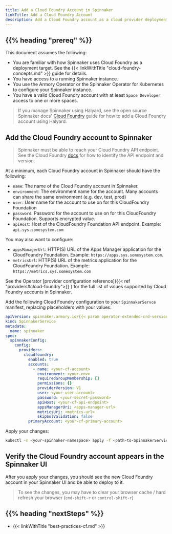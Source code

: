 ```yaml
---
title: Add a Cloud Foundry Account in Spinnaker
linkTitle: Add a Cloud Foundry Account
description: Add a Cloud Foundry account as a cloud provider deployment target in Spinnaker.
---
```


## {{% heading "prereq" %}}

This document assumes the following:

* You are familiar with how Spinnaker uses Cloud Foundry as a deployment target. See the {{< linkWithTitle "cloud-foundry-concepts.md" >}} guide for details.
* You have access to a running Spinnaker instance.
* You use the Armory Operator or the Spinnaker Operator for Kubernetes to configure your Spinnaker instance.
* You have a valid Cloud Foundry account with at least `Space Developer` access to one or more spaces.

> If you manage Spinnaker using Halyard, see the open source Spinnaker docs' [Cloud Foundry](https://spinnaker.io/setup/install/providers/cf/) guide for how to add a Cloud Foundry account using Halyard.

## Add the Cloud Foundry account to Spinnaker

> Spinnaker must be able to reach your Cloud Foundry API endpoint. See the Cloud Foundry [docs](https://docs.cloudfoundry.org/running/cf-api-endpoint.html) for how to identify the API endpoint and version.

At a minimum, each Cloud Foundry account in Spinnaker should have the following:

* `name`: The name of the Cloud Foundry account in Spinnaker.
* `environment`: The environment name for the account. Many accounts can share the same environment (e.g. dev, test, prod)
* `user`: User name for the account to use on for this CloudFoundry Foundation
* `password`: Password for the account to use on for this CloudFoundry Foundation. Supports encrypted value.
* `apiHost`: Host of the CloudFoundry Foundation API endpoint. Example: `api.sys.somesystem.com`

You may also want to configure:

* `appsManagerUrl`: HTTP(S) URL of the Apps Manager application for the CloudFoundry Foundation. Example: `https://apps.sys.somesystem.com`.
* `metricsUrl`: HTTP(S) URL of the metrics application for the CloudFoundry Foundation. Example: `https://metrics.sys.somesystem.com`

See the Operator [provider configuration reference]({{< ref "providers#cloud-foundry">}} ) for the full list of values supported by Cloud Foundry accounts in Spinnaker.

Add the following Cloud Foundry configuration to your `SpinnakerServce` manifest, replacing placeholders with your values:

```yaml
apiVersion: spinnaker.armory.io/{{< param operator-extended-crd-version >}}
kind: SpinnakerService
metadata:
  name: spinnaker
spec:
  spinnakerConfig:
    config:
      providers:
        cloudfoundry:
          enabled: true
          accounts:
            - name: <your-cf-account>
              environment: <your-env>
              requiredGroupMembership: []
              permissions: {}
              providerVersion: V1
              user: <your-user-account>
              password: <your-secret-password>
              apiHost: <your-cf-api-endpoint>
              appsManagerUri: <apps-manager-url>
              metricsUri: <metrics-url>
              skipSslValidation: false
          primaryAccount: <your-cf-primary-account>
```

Apply your changes:

```bash
kubectl -n <your-spinnaker-namespace> apply -f <path-to-SpinnakerService.yml>
```

## Verify the Cloud Foundry account appears in the Spinnaker UI

After you apply your changes, you should see the new Cloud Foundry account in your Spinnaker UI and be able to deploy to it.

>To see the changes, you may have to clear your browser cache / hard refresh your browser (`cmd-shift-r` or `control-shift-r`)

## {{% heading "nextSteps" %}}

* {{< linkWithTitle "best-practices-cf.md" >}}